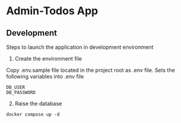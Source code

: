 # Admin-Todos App

## Development

Steps to launch the application in development environment

1. Create the environment file

Copy .env.sample file located in the project root as .env file.
Sets the following variables into .env file

```
DB_USER
DB_PASSWORD
```

2. Raise the database

```
docker compose up -d
```
